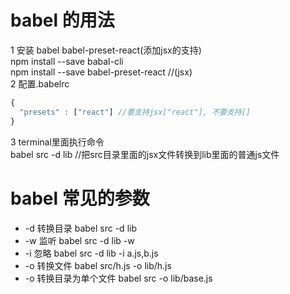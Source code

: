 # babel 的用法
1 安装 babel babel-preset-react(添加jsx的支持)     
npm install --save babal-cli  
npm install --save babel-preset-react    //(jsx)  
2 配置.babelrc  
```javascript
{
  "presets" : ["react"] //要支持jsx["react"], 不要支持[]
}
```
3 terminal里面执行命令   
babel src -d lib //把src目录里面的jsx文件转换到lib里面的普通js文件

# babel 常见的参数
* -d 转换目录 babel src -d lib
* -w 监听  babel src -d  lib -w
* -i 忽略  babel src -d lib -i a.js,b.js
* -o 转换文件 babel src/h.js -o lib/h.js
* -o 转换目录为单个文件 babel src -o lib/base.js 


